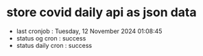 # store covid daily api as json data

- last cronjob : Tuesday, 12 November 2024 01:08:45
- status og cron : success
- status daily cron : success
      
      
